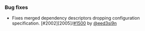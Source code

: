   [@eed3si9n]: https://github.com/eed3si9n
  [1500]: https://github.com/sbt/sbt/issues/1500
  [2002]: https://github.com/sbt/sbt/issues/2002

### Bug fixes

- Fixes merged dependency descriptors dropping configuration specification. [#2002][2005]/[#1500][1500] by [@eed3si9n][@eed3si9n]
